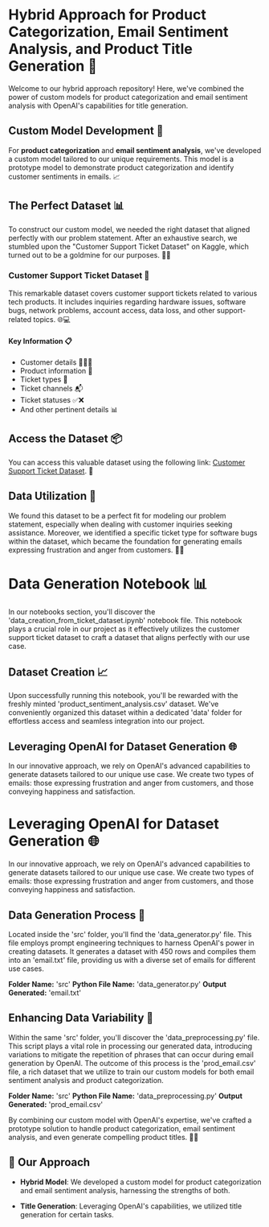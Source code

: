 # Hybrid Approach for Product Categorization, Email Sentiment Analysis, and Product Title Generation 🚀

Welcome to our hybrid approach repository! Here, we've combined the power of custom models for product categorization and email sentiment analysis with OpenAI's capabilities for title generation.

## Custom Model Development 🤖

For **product categorization** and **email sentiment analysis**, we've developed a custom model tailored to our unique requirements. This model is a prototype model to demonstrate product categorization and identify customer sentiments in emails. 📈

## The Perfect Dataset 📊

To construct our custom model, we needed the right dataset that aligned perfectly with our problem statement. After an exhaustive search, we stumbled upon the "Customer Support Ticket Dataset" on Kaggle, which turned out to be a goldmine for our purposes. 🕵️‍♂️

### Customer Support Ticket Dataset 💬

This remarkable dataset covers customer support tickets related to various tech products. It includes inquiries regarding hardware issues, software bugs, network problems, account access, data loss, and other support-related topics. 🌐💻

#### Key Information 📋

- Customer details 🧑🏽‍💼
- Product information 🛒
- Ticket types 📝
- Ticket channels 📬
- Ticket statuses ✅❌
- And other pertinent details 📊

## Access the Dataset 📦

You can access this valuable dataset using the following link: [Customer Support Ticket Dataset](https://www.kaggle.com/datasets/suraj520/customer-support-ticket-dataset). 📂

## Data Utilization 🧐

We found this dataset to be a perfect fit for modeling our problem statement, especially when dealing with customer inquiries seeking assistance. Moreover, we identified a specific ticket type for software bugs within the dataset, which became the foundation for generating emails expressing frustration and anger from customers. 🤬😡

# Data Generation Notebook 📊

In our notebooks section, you'll discover the 'data_creation_from_ticket_dataset.ipynb' notebook file. This notebook plays a crucial role in our project as it effectively utilizes the customer support ticket dataset to craft a dataset that aligns perfectly with our use case.

## Dataset Creation 📈

Upon successfully running this notebook, you'll be rewarded with the freshly minted 'product_sentiment_analysis.csv' dataset. We've conveniently organized this dataset within a dedicated 'data' folder for effortless access and seamless integration into our project.

## Leveraging OpenAI for Dataset Generation 🌐

In our innovative approach, we rely on OpenAI's advanced capabilities to generate datasets tailored to our unique use case. We create two types of emails: those expressing frustration and anger from customers, and those conveying happiness and satisfaction. 

# Leveraging OpenAI for Dataset Generation 🌐

In our innovative approach, we rely on OpenAI's advanced capabilities to generate datasets tailored to our unique use case. We create two types of emails: those expressing frustration and anger from customers, and those conveying happiness and satisfaction.

## Data Generation Process 🧠

Located inside the 'src' folder, you'll find the 'data_generator.py' file. This file employs prompt engineering techniques to harness OpenAI's power in creating datasets. It generates a dataset with 450 rows and compiles them into an 'email.txt' file, providing us with a diverse set of emails for different use cases.

**Folder Name:** 'src'
**Python File Name:** 'data_generator.py'
**Output Generated:** 'email.txt'

## Enhancing Data Variability 🔄

Within the same 'src' folder, you'll discover the 'data_preprocessing.py' file. This script plays a vital role in processing our generated data, introducing variations to mitigate the repetition of phrases that can occur during email generation by OpenAI. The outcome of this process is the 'prod_email.csv' file, a rich dataset that we utilize to train our custom models for both email sentiment analysis and product categorization.

**Folder Name:** 'src'
**Python File Name:** 'data_preprocessing.py'
**Output Generated:** 'prod_email.csv'


By combining our custom model with OpenAI's expertise, we've crafted a prototype solution to handle product categorization, email sentiment analysis, and even generate compelling product titles. 🌈💼



## 🧩 Our Approach

- **Hybrid Model**: We developed a custom model for product categorization and email sentiment analysis, harnessing the strengths of both.

- **Title Generation**: Leveraging OpenAI's capabilities, we utilized title generation for certain tasks.

